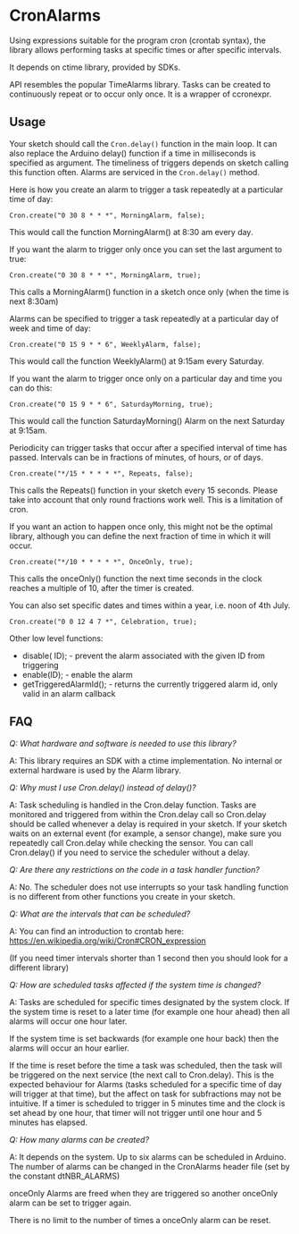 CronAlarms
==========
Using expressions suitable for the program cron (crontab syntax), the library allows performing tasks at specific times or after specific intervals.

It depends on ctime library, provided by SDKs.

API resembles the popular TimeAlarms library. Tasks can be created to continuously repeat or to occur only once. It is a wrapper of ccronexpr.

Usage
-----
Your sketch should call the `Cron.delay()` function in the main loop. It can also replace the Arduino delay() function if a time in milliseconds is specified as argument. The timeliness of triggers depends on sketch calling this function often. Alarms are serviced in the `Cron.delay()` method.

Here is how you create an alarm to trigger a task repeatedly at a particular time of day:

`Cron.create("0 30 8 * * *", MorningAlarm, false);`

This would call the function MorningAlarm() at 8:30 am every day.

If you want the alarm to trigger only once you can set the last argument to true:

`Cron.create("0 30 8 * * *", MorningAlarm, true);`

This calls a MorningAlarm() function in a sketch once only (when the time is next 8:30am)

Alarms can be specified to trigger a task repeatedly at a particular day of week and time of day:

`Cron.create("0 15 9 * * 6", WeeklyAlarm, false);`

This would call the function WeeklyAlarm() at 9:15am every Saturday.

If you want the alarm to trigger once only on a particular day and time you can do this:

`Cron.create("0 15 9 * * 6", SaturdayMorning, true);`

This would call the function SaturdayMorning() Alarm on the next Saturday at 9:15am.

Periodicity can trigger tasks that occur after a specified interval of time has passed.
Intervals can be in fractions of minutes, of hours, or of days.

`Cron.create("*/15 * * * * *", Repeats, false);`

This calls the Repeats() function in your sketch every 15 seconds.
Please take into account that only round fractions work well. This is a limitation of cron.

If you want an action to happen once only, this might not be the optimal library, although you can define the next fraction of time in which it will occur.

`Cron.create("*/10 * * * * *", OnceOnly, true);`

This calls the onceOnly() function the next time seconds in the clock reaches a multiple of 10, after the timer is created.

You can also set specific dates and times within a year, i.e. noon of 4th July.

`Cron.create("0 0 12 4 7 *", Celebration, true);`

Other low level functions:
- disable( ID);  -  prevent the alarm associated with the given ID from triggering   
- enable(ID);  -  enable the alarm 
- getTriggeredAlarmId();   -  returns the currently triggered  alarm id, only valid in an alarm callback

FAQ
---
_Q: What hardware and software is needed to use this library?_

A: This library requires an SDK with a ctime implementation. No internal or external hardware is used by the Alarm library.

_Q: Why must I use Cron.delay() instead of delay()?_

A: Task scheduling is handled in the Cron.delay function.
Tasks are monitored and triggered from within the Cron.delay call so Cron.delay should be called whenever a delay is required in your sketch.
If your sketch waits on an external event (for example, a sensor change), make sure you repeatedly call Cron.delay while checking the sensor.
You can call Cron.delay() if you need to service the scheduler without a delay.

_Q: Are there any restrictions on the code in a task handler function?_

A: No. The scheduler does not use interrupts so your task handling function is no different from other functions you create in your sketch. 

_Q: What are the intervals that can be scheduled?_

A: You can find an introduction to crontab here:
https://en.wikipedia.org/wiki/Cron#CRON_expression

(If you need timer intervals shorter than 1 second then you should look for a different library)

_Q: How are scheduled tasks affected if the system time is changed?_

A: Tasks are scheduled for specific times designated by the system clock. If the system time is reset to a later time (for example one hour ahead) then all alarms will occur one hour later.

If the system time is set backwards (for example one hour back) then the alarms will occur an hour earlier.

If the time is reset before the time a task was scheduled, then the task will be triggered on the next service (the next call to Cron.delay).
This is  the expected behaviour for Alarms (tasks scheduled for a specific time of day will trigger at that time), but the affect on task for subfractions may not be intuitive. If a timer is scheduled to trigger in 5 minutes time and the clock is set ahead by one hour, that timer will not trigger until one hour and 5 minutes has elapsed.

_Q: How many alarms can be created?_

A: It depends on the system. Up to six alarms can be scheduled in Arduino.
The number of alarms can be changed in the CronAlarms header file (set by the constant dtNBR_ALARMS)

onceOnly Alarms are freed when they are triggered so another onceOnly alarm can be set to trigger again.

There is no limit to the number of times a onceOnly alarm can be reset.

